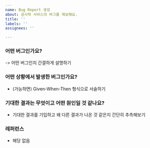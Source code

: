 ```yaml
---
name: Bug Report 생성
about: 공시락 서비스의 버그를 제보해요.
title: ''
labels: ''
assignees: ''

---
```


### 어떤 버그인가요?

-> 어떤 버그인지 간결하게 설명하기

### 어떤 상황에서 발생한 버그인가요?

- (가능하면) Given-When-Then 형식으로 서술하기

### 기대한 결과는 무엇이고 어떤 원인일 것 같나요?

- 기대한 결과를 기입하고 왜 다른 결과가 나온 것 같은지 간단히 추측해보기

### 레퍼런스

- 해당 없음

